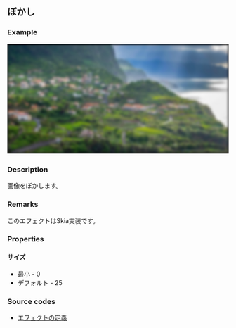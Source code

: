 ## ぼかし

### Example

![](https://github.com/b-editor/BEditor/raw/main/docs/example/blur.jpg)

### Description

画像をぼかします。

### Remarks

このエフェクトはSkia実装です。

### Properties

#### サイズ

* 最小 - 0
* デフォルト - 25

### Source codes

* [エフェクトの定義](https://github.com/b-editor/BEditor/blob/main/src/BEditor.Primitive/Effects/PrimitiveImages/Blur.cs)